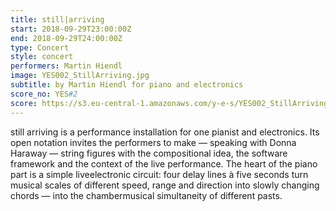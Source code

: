 ```yaml
---
title: still|arriving
start: 2018-09-29T23:00:00Z
end: 2018-09-29T24:00:00Z
type: Concert
style: concert
performers: Martin Hiendl
image: YES002_StillArriving.jpg
subtitle: by Martin Hiendl for piano and electronics
score_no: YES#2
score: https://s3.eu-central-1.amazonaws.com/y-e-s/YES002_StillArriving.zip
---
```

still arriving is a performance installation for one pianist and electronics. Its open notation invites the performers to make — speaking with Donna Haraway — string figures with the compositional idea, the software framework and the context of the live performance. The heart of the piano part is a simple live­electronic circuit: four delay lines à five seconds turn musical scales of different speed, range and direction into slowly changing chords — into the chamber­musical simultaneity of different pasts.

